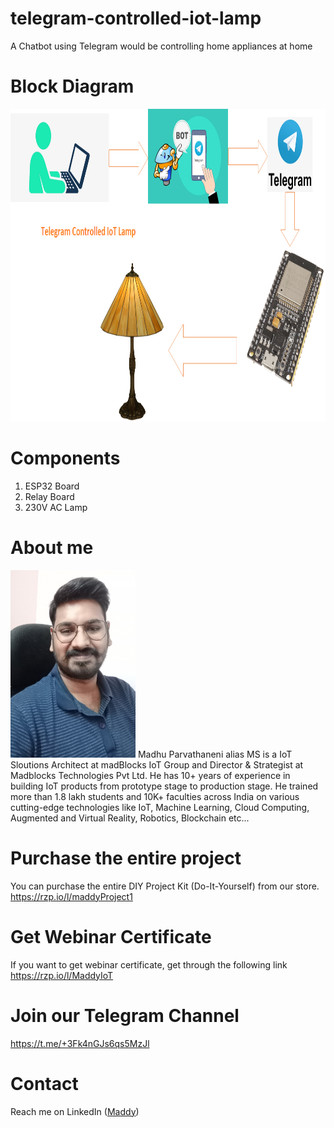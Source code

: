 # telegram-controlled-iot-lamp
A Chatbot using Telegram would be controlling home appliances at home

# Block Diagram
<img src="telegram-controlled-iot-lamp.png" height="500" width="900" />

# Components
1. ESP32 Board
2. Relay Board
3. 230V AC Lamp

# About me
<img src="https://raw.githubusercontent.com/madblocksgit/ETAI-2021---VSSUT-11th-aug-iot-session/main/maddy.jpg" height="300" width="200" />
Madhu Parvathaneni alias MS is a IoT Sloutions Architect at madBlocks IoT Group and Director & Strategist at Madblocks Technologies Pvt Ltd. He has 10+ years of experience in building IoT products 
from prototype stage to production stage. He trained more than 1.8 lakh students and 10K+ faculties across India on various cutting-edge technologies like IoT, Machine Learning, Cloud Computing,
Augmented and Virtual Reality, Robotics, Blockchain etc...

# Purchase the entire project
You can purchase the entire DIY Project Kit (Do-It-Yourself) from our store. <br/>
https://rzp.io/l/maddyProject1

# Get Webinar Certificate
If you want to get webinar certificate, get through the following link <br/>
https://rzp.io/l/MaddyIoT

# Join our Telegram Channel
https://t.me/+3Fk4nGJs6qs5MzJl

# Contact
Reach me on LinkedIn (<a href="https://www.linkedin.com/in/madhupiot/">Maddy</a>)

